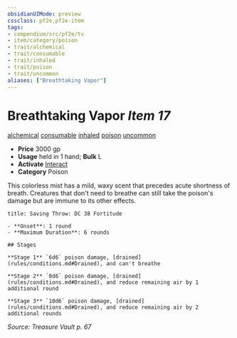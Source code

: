 ```yaml
---
obsidianUIMode: preview
cssclass: pf2e,pf2e-item
tags:
- compendium/src/pf2e/tv
- item/category/poison
- trait/alchemical
- trait/consumable
- trait/inhaled
- trait/poison
- trait/uncommon
aliases: ["Breathtaking Vapor"]
---
```

# Breathtaking Vapor *Item 17*  
[alchemical](rules/traits/alchemical.md)  [consumable](rules/traits/consumable.md)  [inhaled](rules/traits/inhaled.md)  [poison](rules/traits/poison.md)  [uncommon](rules/traits/uncommon.md)  

- **Price** 3000 gp
- **Usage** held in 1 hand; **Bulk** L
- **Activate** [Interact](rules/actions/interact.md)
- **Category** Poison

This colorless mist has a mild, waxy scent that precedes acute shortness of breath. Creatures that don't need to breathe can still take the poison's damage but are immune to its other effects.

```ad-inline-affliction
title: Saving Throw: DC 38 Fortitude

- **Onset**: 1 round
- **Maximum Duration**: 6 rounds

## Stages

**Stage 1** `6d6` poison damage, [drained](rules/conditions.md#Drained), and can't breathe

**Stage 2** `8d6` poison damage, [drained](rules/conditions.md#Drained), and reduce remaining air by 1 additional round

**Stage 3** `10d6` poison damage, [drained](rules/conditions.md#Drained), and reduce remaining air by 2 additional rounds
```

*Source: Treasure Vault p. 67*